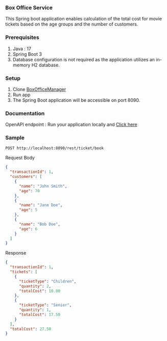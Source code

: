 ### Box Office Service

This Spring boot application enables calculation of the total cost for movie tickets based on the age groups and the number of customers.

### Prerequisites
1. Java : 17
2. Spring Boot 3
3. Database configuration is not required as the application utilizes an in-memory H2 database. 
### Setup
1. Clone [BoxOfficeManager](https://github.com/aswathyAyyappan/box_office_manager.git)
2. Run app
3. The Spring Boot application will be accessible on port 8090.

### Documentation
OpenAPI endpoint : Run your application locally and [Click here](http://localhost:8090/swagger-ui/index.html)
### Sample

```
POST http://localhost:8090/rest/ticket/book
```
Request Body

```json
{
  "transactionId": 1,
  "customers": [
    {
      "name": "John Smith",
      "age": 70
    },
    {
      "name": "Jane Doe",
      "age": 5
    },
    {
      "name": "Bob Doe",
      "age": 6
    }
  ]
}
```
Response
```json
{
  "transactionId": 1,
  "tickets": [
    {
      "ticketType": "Children",
      "quantity": 2,
      "totalCost": 10.00
    },
    {
      "ticketType": "Senior",
      "quantity": 1,
      "totalCost": 17.50
    }
  ],
  "totalCost": 27.50
}
```



